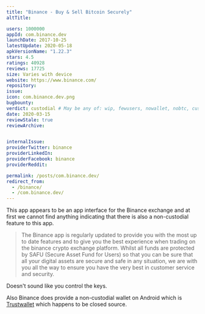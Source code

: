 ```yaml
---
title: "Binance - Buy & Sell Bitcoin Securely"
altTitle: 

users: 1000000
appId: com.binance.dev
launchDate: 2017-10-25
latestUpdate: 2020-05-18
apkVersionName: "1.22.3"
stars: 4.5
ratings: 40928
reviews: 17725
size: Varies with device
website: https://www.binance.com/
repository: 
issue: 
icon: com.binance.dev.png
bugbounty: 
verdict: custodial # May be any of: wip, fewusers, nowallet, nobtc, custodial, nosource, nonverifiable, verifiable, bounty, defunct
date: 2020-03-15
reviewStale: true
reviewArchive:


internalIssue: 
providerTwitter: binance
providerLinkedIn: 
providerFacebook: binance
providerReddit: 

permalink: /posts/com.binance.dev/
redirect_from:
  - /binance/
  - /com.binance.dev/
---
```



This app appears to be an app interface for the Binance exchange and at first we
cannot find anything indicating that there is also a non-custodial feature to
this app.

> The Binance app is regularly updated to provide you with the most up to date features and to give you the best experience when trading on the binance crypto exchange platform. Whilst all funds are protected by SAFU (Secure Asset Fund for Users) so that you can be sure that all your digital assets are secure and safe in any situation, we are with you all the way to ensure you have the very best in customer service and security.

Doesn't sound like you control the keys.

Also Binance does provide a non-custodial wallet on Android which is
[Trustwallet](https://walletscrutiny.com/trust/) which happens to be closed
source.